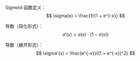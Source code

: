 Sigmoid 函数定义：
$$
\sigma(x) = \frac{1}{1 + e^{-x}}
$$

导数（简化形式）：
$$
\sigma'(x) = \sigma(x) \cdot \big(1 - \sigma(x)\big)
$$

导数（展开形式）：
$$
\sigma'(x) = \frac{e^{-x}}{(1 + e^{-x})^2}
$$
